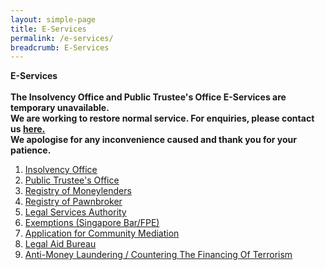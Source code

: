 ```yaml
---
layout: simple-page
title: E-Services 
permalink: /e-services/
breadcrumb: E-Services 
---
```


**E-Services** <br><br>
**The Insolvency Office and Public Trustee's Office E-Services are temporary unavailable. <br>
We are working to restore normal service. <nr>
For enquiries, please contact us [here.](https://eservices.mlaw.gov.sg/enquiry/)<br>
We apologise for any inconvenience caused and thank you for your patience.** <br>

1. [Insolvency Office](https://eservices.mlaw.gov.sg/io/)
2. [Public Trustee's Office](https://eservices.mlaw.gov.sg/pto/welcome.xhtml)
3. [Registry of Moneylenders](https://eservices.mlaw.gov.sg/rom/)
4. [Registry of Pawnbroker](https://eservices.mlaw.gov.sg/rop/)
5. [Legal Services Authority](https://eservices.mlaw.gov.sg/lsra/lsra-home)
6. [Exemptions (Singapore Bar/FPE)](https://eservices.mlaw.gov.sg/li/ems/application/exemption.aspx) 
7. [Application for Community Mediation](https://cmc.mlaw.gov.sg/e-services/log-into-mediators-portal/)
8. [Legal Aid Bureau](https://eservices.mlaw.gov.sg/labesvc/)
9. [Anti-Money Laundering / Countering The Financing Of Terrorism](https://acd.mlaw.gov.sg)
